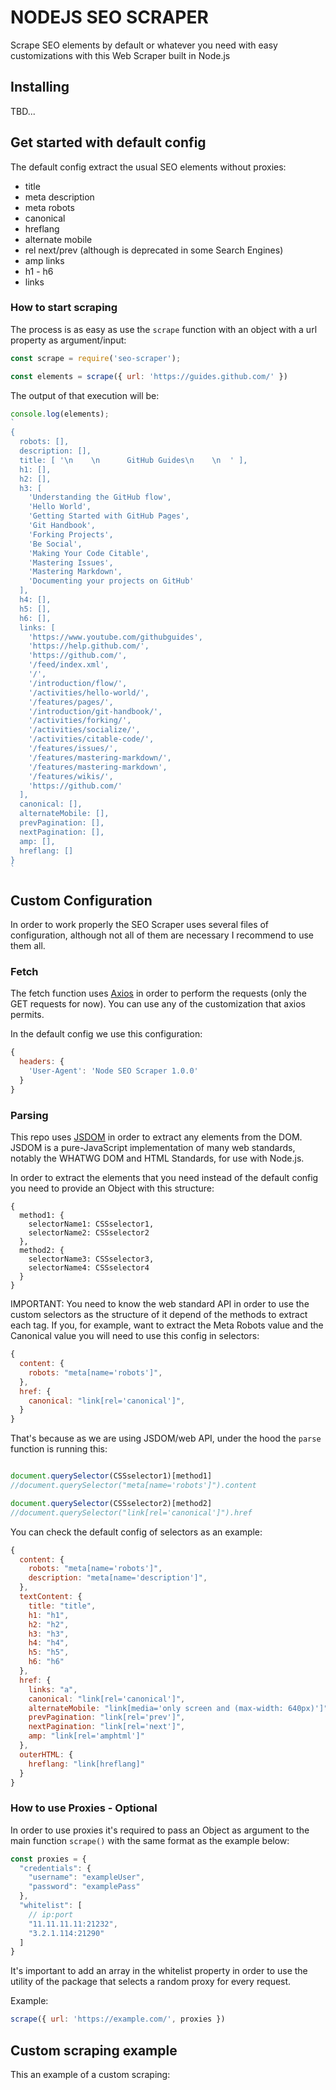 # NODEJS SEO SCRAPER
Scrape SEO elements by default or whatever you need with easy customizations with this Web Scraper built in Node.js

## Installing
TBD...


## Get started with default config
The default config extract the usual SEO elements without proxies:
* title
* meta description
* meta robots
* canonical
* hreflang
* alternate mobile
* rel next/prev (although is deprecated in some Search Engines)
* amp links
* h1 - h6
* links


### How to start scraping
The process is as easy as use the `scrape` function with an object with a url property as argument/input:
```js
const scrape = require('seo-scraper');

const elements = scrape({ url: 'https://guides.github.com/' })
```

The output of that execution will be:
```js
console.log(elements);
`
{
  robots: [],
  description: [],
  title: [ '\n    \n      GitHub Guides\n    \n  ' ],
  h1: [],
  h2: [],
  h3: [
    'Understanding the GitHub flow',
    'Hello World',
    'Getting Started with GitHub Pages',
    'Git Handbook',
    'Forking Projects',
    'Be Social',
    'Making Your Code Citable',
    'Mastering Issues',
    'Mastering Markdown',
    'Documenting your projects on GitHub'
  ],
  h4: [],
  h5: [],
  h6: [],
  links: [
    'https://www.youtube.com/githubguides',
    'https://help.github.com/',
    'https://github.com/',
    '/feed/index.xml',
    '/',
    '/introduction/flow/',
    '/activities/hello-world/',
    '/features/pages/',
    '/introduction/git-handbook/',
    '/activities/forking/',
    '/activities/socialize/',
    '/activities/citable-code/',
    '/features/issues/',
    '/features/mastering-markdown/',
    '/features/mastering-markdown',
    '/features/wikis/',
    'https://github.com/'
  ],
  canonical: [],
  alternateMobile: [],
  prevPagination: [],
  nextPagination: [],
  amp: [],
  hreflang: []
}
`
```


## Custom Configuration
In order to work properly the SEO Scraper uses several files of configuration, although not all of them are necessary I recommend to use them all.


### Fetch
The fetch function uses [Axios](https://github.com/axios/axios) in order to perform the requests (only the GET requests for now). You can use any of the customization that axios permits. 

In the default config we use this configuration:
```js
{
  headers: {
    'User-Agent': 'Node SEO Scraper 1.0.0'
  }
}
```


### Parsing
This repo uses [JSDOM](https://github.com/jsdom/jsdom) in order to extract any elements from the DOM. JSDOM is a pure-JavaScript implementation of many web standards, notably the WHATWG DOM and HTML Standards, for use with Node.js.

In order to extract the elements that you need instead of the default config you need to provide an Object with this structure:
```
{
  method1: {
    selectorName1: CSSselector1,
    selectorName2: CSSselector2
  },
  method2: {
    selectorName3: CSSselector3,
    selectorName4: CSSselector4
  }
}
```

IMPORTANT: You need to know the web standard API in order to use the custom selectors as the structure of it depend of the methods to extract each tag. If you, for example, want to extract the Meta Robots value and the Canonical value you will need to use this config in selectors:
```js
{
  content: {
    robots: "meta[name='robots']",
  },
  href: {
    canonical: "link[rel='canonical']",
  }
}
```

That's because as we are using JSDOM/web API, under the hood the `parse` function is running this:
```js

document.querySelector(CSSselector1)[method1]
//document.querySelector("meta[name='robots']").content

document.querySelector(CSSselector2)[method2]
//document.querySelector("link[rel='canonical']").href

```

You can check the default config of selectors as an example:
```js
{
  content: {
    robots: "meta[name='robots']",
    description: "meta[name='description']",
  },
  textContent: {
    title: "title",
    h1: "h1",
    h2: "h2",
    h3: "h3",
    h4: "h4",
    h5: "h5",
    h6: "h6"
  },
  href: {
    links: "a",
    canonical: "link[rel='canonical']",
    alternateMobile: "link[media='only screen and (max-width: 640px)']",
    prevPagination: "link[rel='prev']",
    nextPagination: "link[rel='next']",
    amp: "link[rel='amphtml']"
  },
  outerHTML: {
    hreflang: "link[hreflang]"
  }
}
```


### How to use Proxies - Optional
In order to use proxies it's required to pass an Object as argument to the main function `scrape()` with the same format as the example below:
```js
const proxies = {
  "credentials": {
    "username": "exampleUser",
    "password": "examplePass"
  },
  "whitelist": [
    // ip:port
    "11.11.11.11:21232",
    "3.2.1.114:21290"
  ]
}
```

It's important to add an array in the whitelist property in order to use the utility of the package that selects a random proxy for every request.

Example:
```js
scrape({ url: 'https://example.com/', proxies })
```

## Custom scraping example
This an example of a custom scraping:
```js

```